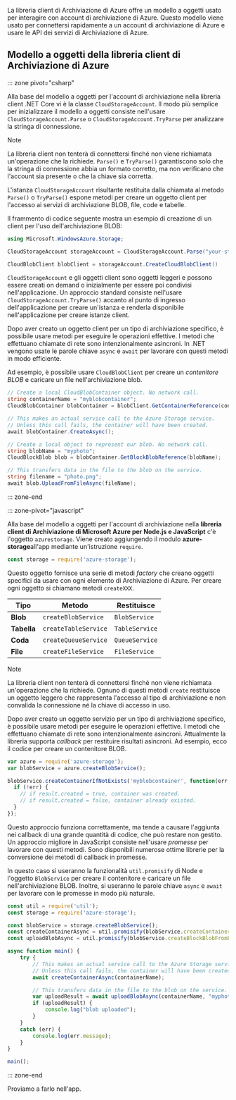 La libreria client di Archiviazione di Azure offre un modello a oggetti usato per interagire con account di archiviazione di Azure. Questo modello viene usato per connettersi rapidamente a un account di archiviazione di Azure e usare le API dei servizi di Archiviazione di Azure. 

## <a name="azure-storage-client-library-object-model"></a>Modello a oggetti della libreria client di Archiviazione di Azure

::: zone pivot="csharp"

Alla base del modello a oggetti per l'account di archiviazione nella libreria client .NET Core vi è la classe `CloudStorageAccount`. Il modo più semplice per inizializzare il modello a oggetti consiste nell'usare `CloudStorageAccount.Parse` o `CloudStorageAccount.TryParse` per analizzare la stringa di connessione.

> [!NOTE]
> La libreria client non tenterà di connettersi finché non viene richiamata un'operazione che la richiede. `Parse()` e `TryParse()` garantiscono solo che la stringa di connessione abbia un formato corretto, ma non verificano che l'account sia presente o che la chiave sia corretta. 

L'istanza `CloudStorageAccount` risultante restituita dalla chiamata al metodo `Parse()` o `TryParse()` espone metodi per creare un oggetto client per l'accesso ai servizi di archiviazione BLOB, file, code e tabelle. 

Il frammento di codice seguente mostra un esempio di creazione di un client per l'uso dell'archiviazione BLOB:

```csharp
using Microsoft.WindowsAzure.Storage;

CloudStorageAccount storageAccount = CloudStorageAccount.Parse("your-storage-key-connection-string");

CloudBlobClient blobClient = storageAccount.CreateCloudBlobClient()
```

`CloudStorageAccount` e gli oggetti client sono oggetti leggeri e possono essere creati on demand o inizialmente per essere poi condivisi nell'applicazione. Un approccio standard consiste nell'usare `CloudStorageAccount.TryParse()` accanto al punto di ingresso dell'applicazione per creare un'istanza e renderla disponibile nell'applicazione per creare istanze client.

Dopo aver creato un oggetto client per un tipo di archiviazione specifico, è possibile usare metodi per eseguire le operazioni effettive. I metodi che effettuano chiamate di rete sono intenzionalmente asincroni. In .NET vengono usate le parole chiave `async` e `await` per lavorare con questi metodi in modo efficiente.

Ad esempio, è possibile usare `CloudBlobClient` per creare un _contenitore BLOB_ e caricare un file nell'archiviazione blob.

```csharp
// Create a local CloudBlobContainer object. No network call.
string containerName = "myblobcontainer";
CloudBlobContainer blobContainer = blobClient.GetContainerReference(containerName);

// This makes an actual service call to the Azure Storage service. 
// Unless this call fails, the container will have been created.
await blobContainer.CreateAsync();

// Create a local object to represent our blob. No network call.
string blobName = "myphoto";
CloudBlockBlob blob = blobContainer.GetBlockBlobReference(blobName);

// This transfers data in the file to the blob on the service.
string filename = "photo.png";
await blob.UploadFromFileAsync(fileName);
```

::: zone-end

::: zone-pivot="javascript"

Alla base del modello a oggetti per l'account di archiviazione nella **libreria client di Archiviazione di Microsoft Azure per Node.js e JavaScript** c'è l'oggetto `azurestorage`. Viene creato aggiungendo il modulo **azure-storage**all'app mediante un'istruzione `require`.

```javascript
const storage = require('azure-storage');
```

Questo oggetto fornisce una serie di metodi _factory_ che creano oggetti specifici da usare con ogni elemento di Archiviazione di Azure. Per creare ogni oggetto si chiamano metodi `createXXX`.

| Tipo | Metodo | Restituisce |
|--------|---------|-------------|
| **Blob** | `createBlobService` | `BlobService` |
| **Tabella** | `createTableService` | `TableService` |
| **Coda** | `createQueueService` | `QueueService` |
| **File** | `createFileService` | `FileService` |

> [!NOTE]
> La libreria client non tenterà di connettersi finché non viene richiamata un'operazione che la richiede. Ognuno di questi metodi `create` restituisce un oggetto leggero che rappresenta l'accesso al tipo di archiviazione e non convalida la connessione né la chiave di accesso in uso. 

Dopo aver creato un oggetto servizio per un tipo di archiviazione specifico, è possibile usare metodi per eseguire le operazioni effettive. I metodi che effettuano chiamate di rete sono intenzionalmente asincroni. Attualmente la libreria supporta _callback_ per restituire risultati asincroni. Ad esempio, ecco il codice per creare un contenitore BLOB.

```javascript
var azure = require('azure-storage');
var blobService = azure.createBlobService();

blobService.createContainerIfNotExists('myblobcontainer', function(err, result, response) {
  if (!err) {
    // if result.created = true, container was created.
    // if result.created = false, container already existed.
  }
});
```

Questo approccio funziona correttamente, ma tende a causare l'aggiunta nei callback di una grande quantità di codice, che può restare non gestito. Un approccio migliore in JavaScript consiste nell'usare _promesse_ per lavorare con questi metodi. Sono disponibili numerose ottime librerie per la conversione dei metodi di callback in promesse.

In questo caso si useranno la funzionalità `util.promisify` di Node e l'oggetto `BlobService` per creare il contenitore e caricare un file nell'archiviazione BLOB. Inoltre, si useranno le parole chiave `async` e `await` per lavorare con le promesse in modo più naturale.

```javascript
const util = require('util');
const storage = require('azure-storage');

const blobService = storage.createBlobService();
const createContainerAsync = util.promisify(blobService.createContainerIfNotExists).bind(blobService);
const uploadBlobAsync = util.promisify(blobService.createBlockBlobFromLocalFile).bind(blobService);

async function main() {
    try {
        // This makes an actual service call to the Azure Storage service. 
        // Unless this call fails, the container will have been created.
        await createContainerAsync(containerName);

        // This transfers data in the file to the blob on the service.
        var uploadResult = await uploadBlobAsync(containerName, "myphoto", "photo.png");
        if (uploadResult) {
            console.log("blob uploaded");
        }
    }
    catch (err) {
        console.log(err.message);
    }
}

main();
```
::: zone-end

Proviamo a farlo nell'app.
